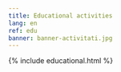 ```yaml
---
title: Educational activities
lang: en
ref: edu
banner: banner-activitati.jpg
---
```


{% include educational.html %}
